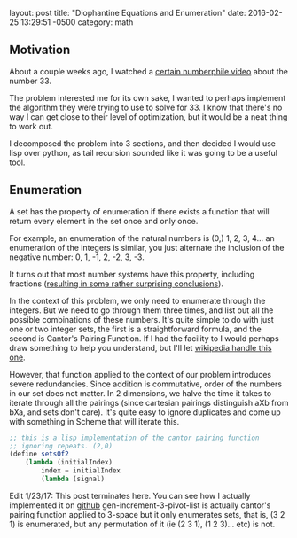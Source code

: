 layout: post
title:  "Diophantine Equations and Enumeration"
date:   2016-02-25 13:29:51 -0500
category: math


## Motivation

About a couple weeks ago, I watched a [certain numberphile video](https://www.youtube.com/watch?v=wymmCdLdPvM) about the number 33.

The problem interested me for its own sake, I wanted to perhaps implement the algorithm they were trying to use to solve for 33. I know that there's no way I can get close to their level of optimization, but it would be a neat thing to work out.

I decomposed the problem into 3 sections, and then decided I would use lisp over python, as tail recursion sounded like it was going to be a useful tool.

## Enumeration

A set has the property of enumeration if there exists a function that will return every element in the set once and only once.

For example, an enumeration of the natural numbers is (0,) 1, 2, 3, 4... an enumeration of the integers is similar, you just alternate the inclusion of the negative number: 0, 1, -1, 2, -2, 3, -3.

It turns out that most number systems have this property, including fractions ([resulting in some rather surprising conclusions](https://www.youtube.com/watch?v=Lfw96n0m1js)).

In the context of this problem, we only need to enumerate through the integers. But we need to go through them three times, and list out all the possible combinations of these numbers. It's quite simple to do with just one or two integer sets, the first is a straightforward formula, and the second is Cantor's Pairing Function. If I had the facility to I would perhaps draw something to help you understand, but I'll let [wikipedia handle this one](https://en.wikipedia.org/wiki/Countable_set#Formal_overview_without_details).

However, that function applied to the context of our problem introduces severe redundancies. Since addition is commutative, order of the numbers in our set does not matter. In 2 dimensions, we halve the time it takes to iterate through all the pairings (since cartesian pairings distinguish aXb from bXa, and sets don't care). It's quite easy to ignore duplicates and come up with something in Scheme that will iterate this.


``` scheme
;; this is a lisp implementation of the cantor pairing function
;; ignoring repeats. (2,0)
(define setsOf2
	(lambda (initialIndex)
		index = initialIndex
		(lambda (signal)
```
Edit 1/23/17: This post terminates here. You can see how I actually implemented it on [github](https://github.com/alphor/diophantine-33/blob/14772bb5f65824ac97fe8e321ece09a98cf00ea3/diophantine-3d.scm#L74)
gen-increment-3-pivot-list is actually cantor's pairing function applied to 3-space but it only enumerates sets, that is, (3 2 1) is enumerated, but any permutation of it (ie (2 3 1), (1 2 3)... etc) is not.
